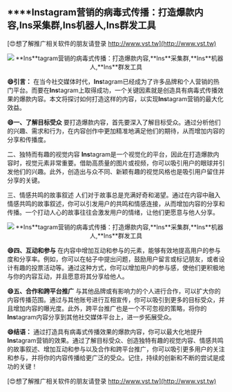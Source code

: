 ## ****Ins**tagram营销的病毒式传播：打造爆款内容,**Ins**采集群,**Ins**机器人,**Ins**群发工具**

[😍想了解推广相关软件的朋友请登录 http://www.vst.tw](http://www.vst.tw)

 <center><img src="https://vst.tw/MP4/tuiguang/png/6.png" alt="**Ins**tagram营销的病毒式传播：打造爆款内容,**Ins**采集群,**Ins**机器人,**Ins**群发工具"></center>

**😄引言：**
在当今社交媒体时代，**Ins**tagram已经成为了许多品牌和个人营销的热门平台。而要在**Ins**tagram上取得成功，一个关键因素就是创造具有病毒式传播效果的爆款内容。本文将探讨如何打造这样的内容，以实现**Ins**tagram营销的最大化效益。

**😄一、了解目标受众**
要打造爆款内容，首先要深入了解目标受众。通过分析他们的兴趣、需求和行为，在内容创作中更加精准地满足他们的期待，从而增加内容的分享和传播度。

二、独特而有趣的视觉内容
**Ins**tagram是一个视觉化的平台，因此在打造爆款内容时，视觉元素非常重要。借助高质量的图片或视频，你可以吸引用户的眼球并引发他们的兴趣。此外，创造出与众不同、新颖有趣的视觉风格也是吸引用户留住并分享的关键。

三、情感共鸣的故事叙述
人们对于故事总是充满好奇和渴望。通过在内容中融入情感共鸣的故事叙述，你可以引发用户的共鸣和情感连接，从而增加内容的分享和传播。一个打动人心的故事往往会激发用户的情绪，让他们更愿意与他人分享。

 <center><img src="https://vst.tw/MP4/tuiguang/png/1.png" alt="**Ins**tagram营销的病毒式传播：打造爆款内容,**Ins**采集群,**Ins**机器人,**Ins**群发工具"></center>

**😄四、互动和参与**
在内容中增加互动和参与的元素，能够有效地提高用户的参与度和分享率。例如，你可以在帖子中提出问题，鼓励用户留言或标记朋友，或者设计有趣的投票活动等。通过这种方式，你可以增加用户的参与感，使他们更积极地与你的内容互动，并且愿意将其分享给他人。

**😄五、合作和跨平台推广**
与其他品牌或有影响力的个人进行合作，可以扩大你的内容传播范围。通过与其他账号进行互相宣传，你可以吸引到更多的目标受众，并且增加内容的曝光度。此外，跨平台推广也是一个不可忽视的策略，将你的**Ins**tagram内容分享到其他社交媒体平台上，进一步拓展受众。

**😄结语：**
通过打造具有病毒式传播效果的爆款内容，你可以最大化地提升**Ins**tagram营销的效果。通过了解目标受众、创造独特有趣的视觉内容、情感共鸣的故事叙述、增加互动和参与以及合作和跨平台推广，你可以吸引更多用户的关注和参与，并将你的内容传播给更广泛的受众。记住，持续的创新和不断的尝试是成功的关键！

[😍想了解推广相关软件的朋友请登录 http://www.vst.tw](http://www.vst.tw)



